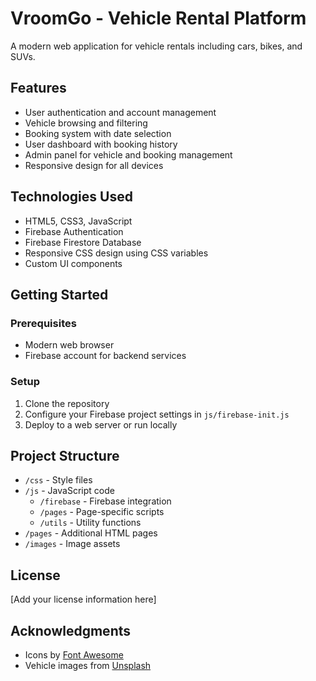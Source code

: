 # VroomGo - Vehicle Rental Platform

A modern web application for vehicle rentals including cars, bikes, and SUVs.

## Features

- User authentication and account management
- Vehicle browsing and filtering
- Booking system with date selection
- User dashboard with booking history
- Admin panel for vehicle and booking management
- Responsive design for all devices

## Technologies Used

- HTML5, CSS3, JavaScript
- Firebase Authentication
- Firebase Firestore Database
- Responsive CSS design using CSS variables
- Custom UI components

## Getting Started

### Prerequisites

- Modern web browser
- Firebase account for backend services

### Setup

1. Clone the repository
2. Configure your Firebase project settings in `js/firebase-init.js`
3. Deploy to a web server or run locally

## Project Structure

- `/css` - Style files
- `/js` - JavaScript code
  - `/firebase` - Firebase integration
  - `/pages` - Page-specific scripts
  - `/utils` - Utility functions
- `/pages` - Additional HTML pages
- `/images` - Image assets

## License

[Add your license information here]

## Acknowledgments

- Icons by [Font Awesome](https://fontawesome.com)
- Vehicle images from [Unsplash](https://unsplash.com)

